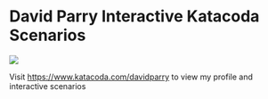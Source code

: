 # David Parry Interactive Katacoda Scenarios

[![](http://shields.katacoda.com/katacoda/davidparry/count.svg)](https://www.katacoda.com/davidparry "Get your profile on Katacoda.com")

Visit https://www.katacoda.com/davidparry to view my profile and interactive scenarios

